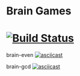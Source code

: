 # Brain Games
[![Build Status](https://travis-ci.com/odessit-qwerty/python-project-lvl1.svg?branch=master)](https://travis-ci.com/odessit-qwerty/python-project-lvl1)
=======

brain-even
[![asciicast](https://asciinema.org/a/m82Szlz0snMXC5cxBsLRWcFIv.svg)](https://asciinema.org/a/m82Szlz0snMXC5cxBsLRWcFIv)

brain-gcd
[![asciicast](https://asciinema.org/a/g6mZthhHQOoHWQGXbj8Pl9ST3.svg)](https://asciinema.org/a/g6mZthhHQOoHWQGXbj8Pl9ST3)
